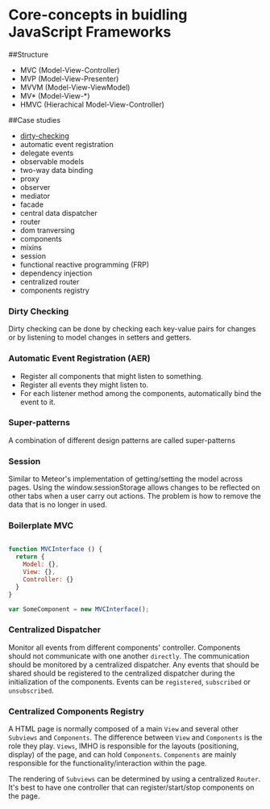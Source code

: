 # Core-concepts in buidling JavaScript Frameworks

##Structure

+ MVC (Model-View-Controller)
+ MVP (Model-View-Presenter)
+ MVVM (Model-View-ViewModel)
+ MV* (Model-View-*)
+ HMVC (Hierachical Model-View-Controller)

##Case studies

+ [dirty-checking](#user-content-dirty-checking)
+ automatic event registration
+ delegate events
+ observable models
+ two-way data binding
+ proxy
+ observer
+ mediator
+ facade
+ central data dispatcher
+ router
+ dom tranversing
+ components
+ mixins
+ session 
+ functional reactive programming (FRP)
+ dependency injection
+ centralized router
+ components registry

### Dirty Checking

Dirty checking can be done by checking each key-value pairs for changes or by listening to model changes in setters and getters.

### Automatic Event Registration (AER)

+ Register all components that might listen to something.
+ Register all events they might listen to.
+ For each listener method among the components, automatically bind the event to it.


### Super-patterns

A combination of different design patterns are called super-patterns

### Session 

Similar to Meteor's implementation of getting/setting the model across pages. Using the window.sessionStorage allows changes to be reflected on other tabs when a user carry out actions. The problem is how to remove the data that is no longer in used.

### Boilerplate MVC

```javascript

function MVCInterface () {
  return {
    Model: {},
    View: {},
    Controller: {}
  }
}

var SomeComponent = new MVCInterface();
```


### Centralized Dispatcher

Monitor all events from different components' controller. Components should not communicate with one another `directly`. The communication should be monitored by a centralized dispatcher. Any events that should be shared should be registered to the centralized dispatcher during the initialization of the components. Events can be `registered`, `subscribed` or `unsubscribed`.

### Centralized Components Registry

A HTML page is normally composed of a main `View` and several other `Subviews` and `Components`. The difference between `View` and `Components` is the role they play. `Views`, IMHO is responsible for the layouts (positioning, display) of the page, and can hold `Components`. `Components` are mainly responsible for the functionality/interaction within the page.

The rendering of `Subviews` can be determined by using a centralized `Router`. It's best to have one controller that can register/start/stop components on the page.
